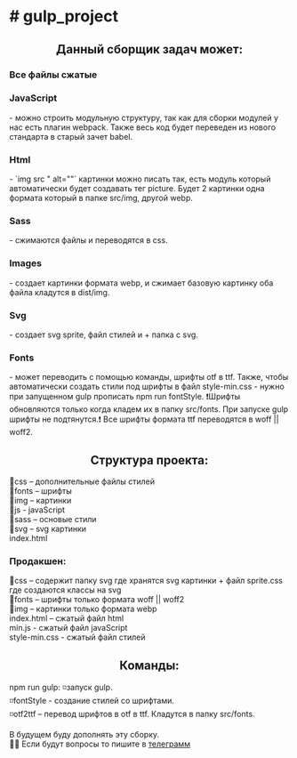 <h1># gulp_project</h1>
<h2 align="center">Данный сборщик задач может:</h2>
<h3>Все файлы сжатые</h3>
<h3>JavaScript</h3> - можно строить модульную структуру, так как для сборки модулей у нас есть плагин webpack. Также весь код будет переведен
из нового стандарта в старый зачет babel.<br>
<h3>Html</h3> - `img src " alt=""` картинки можно писать так, есть модуль который автоматически будет создавать тег picture. Будет 2 картинки
одна формата который в папке src/img, другой webp.<br>
<h3>Sass</h3> - сжимаются файлы и переводятся в css.<br>
<h3>Images</h3> - создает картинки формата webp, и сжимает базовую картинку оба файла кладутся в dist/img.<br>
<h3>Svg</h3> - создает svg sprite, файл стилей и + папка с svg.<br>
<h3>Fonts</h3> - может переводить с помощью команды, шрифты otf в ttf. Также, чтобы автоматически создать стили под шрифты в файл 
style-min.css - нужно при запущенном gulp прописать npm run fontStyle. 
❗Шрифты обновляются только когда кладем их в папку src/fonts. При запуске  gulp шрифты не подтянутся.❗
Все шрифты формата ttf переводятся в woff || woff2.
<h2 align="center">Структура проекта:</h2>
📁css – дополнительные файлы стилей<br>
📁fonts – шрифты <br>
📁img – картинки<br>
📁js - javaScript<br>
📁sass – основые стили<br>
📁svg – svg картинки<br>
index.html
<h3>Продакшен:</h3>
📁css – содержит папку  svg где хранятся svg картинки + файл sprite.css где создаются классы на svg<br>
📁fonts – шрифты только формата woff || woff2 <br>
📁img – картинки только формата webp<br>
index.html – сжатый файл html<br>
min.js - сжатый файл javaScript<br>
style-min.css - сжатый файл стилей<br>
<h2 align="center">Команды:</h2>
	npm run gulp: 
  ◽запуск gulp.<br>
	◽fontStyle - создание стилей со шрифтами.<br>
  ◽otf2ttf – перевод шрифтов в otf в ttf. Кладутся в папку src/fonts. <br>
  
 В будущем буду дополнять эту сборку.<br>
 🙋‍♂️ Если будут вопросы то пишите в <a href="https://t.me/AlexRogach">телеграмм</a><br>
